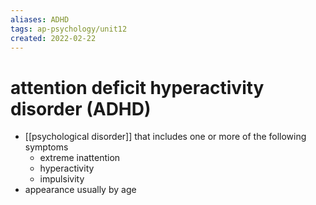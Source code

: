 ```yaml
---
aliases: ADHD
tags: ap-psychology/unit12 
created: 2022-02-22
---
```


# attention deficit hyperactivity disorder (ADHD)

- [[psychological disorder]] that includes one or more of the following symptoms
	- extreme inattention
	- hyperactivity
	- impulsivity
- appearance usually by age  
